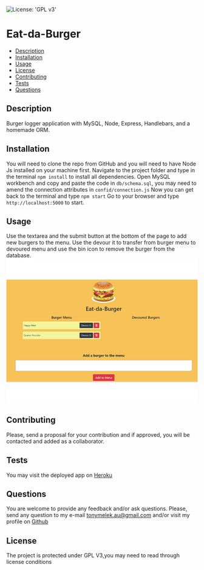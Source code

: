 ![License: 'GPL v3'](https://img.shields.io/badge/License-GPLv3-blue.svg)
# Eat-da-Burger
* [Description](#description)
* [Installation](#installation)
* [Usage](#usage)
* [License](#license)
* [Contributing](#contributing)
* [Tests](#tests)
* [Questions](#questions)
## Description
Burger logger application with MySQL, Node, Express, Handlebars, and a homemade ORM.
## Installation
You will need to clone the repo from GitHub and  you will need to have Node Js installed on your machine first. Navigate to the project folder and type in the terminal `npm install` to install all dependencies.
Open MySQL workbench and copy and paste the code in `db/schema.sql`, you may need to amend the connection attributes in `confid/connection.js`
Now you can get back to the terminal and type `npm start` 
Go to your browser and type `http://localhost:5000` to start.
## Usage
Use the textarea and the submit button at the bottom of the page to add new burgers to the menu.
Use the devour it to transfer from burger menu to devoured menu and use the bin icon to remove the burger from the database.
![Eat-da_Burger](public/assets/img/screeshot.png)
## Contributing
Please, send a proposal for your contribution and if approved, you will be contacted and added as a collaborator.
## Tests
You may visit the deployed app on [Heroku](https://eat-da-burger-tony.herokuapp.com)
## Questions
You are welcome to provide any feedback and/or ask questions.
Please, send any question to my e-mail [tonymelek.au@gmail.com](mailto:tonymelek.au@gmail.com) and/or visit my profile on [Github](https://github.com/tonymelek)

## License
The project is protected under GPL V3,you may need to read through license conditions
